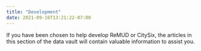 ```yaml
---
title: "Development"
date: 2021-09-16T13:21:22-07:00
---
```


If you have been chosen to help develop ReMUD or CitySix, the articles in this section of the data vault 
will contain valuable information to assist you. 

